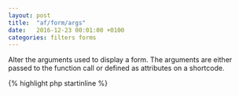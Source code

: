 ```yaml
---
layout: post
title:  "af/form/args"
date:   2016-12-23 00:01:00 +0100
categories: filters forms
---
```


Alter the arguments used to display a form. The arguments are either passed to the function call or defined as attributes on a shortcode.

{% highlight php startinline %}
<?php

function filter_args( $args, $form ) {
    $args['submit_text'] = 'Send';
    
    return $args;
}
add_filter( 'af/form/args', 'filter_args', 10, 2 );
add_filter( 'af/form/args/id=FORM_ID', 'filter_args', 10, 2 );
add_filter( 'af/form/args/key=FORM_KEY', 'filter_args', 10, 2 );

{% endhighlight %}